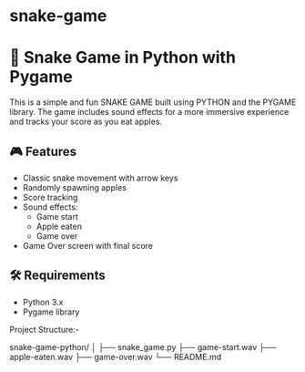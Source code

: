 # snake-game

# 🐍 Snake Game in Python with Pygame

This is a simple and fun SNAKE GAME built using PYTHON and the PYGAME library. The game includes sound effects for a more immersive experience and tracks your score as you eat apples.

## 🎮 Features

- Classic snake movement with arrow keys
- Randomly spawning apples
- Score tracking
- Sound effects:
  - Game start
  - Apple eaten
  - Game over
- Game Over screen with final score

## 🛠️ Requirements

- Python 3.x
- Pygame library

Project Structure:-

snake-game-python/
│
├── snake_game.py
├── game-start.wav
├── apple-eaten.wav
├── game-over.wav
└── README.md

